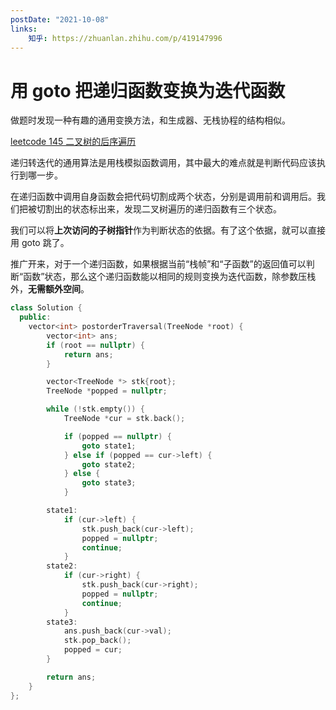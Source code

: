 ```yaml
---
postDate: "2021-10-08"
links:
    知乎: https://zhuanlan.zhihu.com/p/419147996
---
```


# 用 goto 把递归函数变换为迭代函数

做题时发现一种有趣的通用变换方法，和生成器、无栈协程的结构相似。

[leetcode 145 二叉树的后序遍历](https://leetcode-cn.com/problems/binary-tree-postorder-traversal/)

递归转迭代的通用算法是用栈模拟函数调用，其中最大的难点就是判断代码应该执行到哪一步。

在递归函数中调用自身函数会把代码切割成两个状态，分别是调用前和调用后。我们把被切割出的状态标出来，发现二叉树遍历的递归函数有三个状态。

我们可以将**上次访问的子树指针**作为判断状态的依据。有了这个依据，就可以直接用 goto 跳了。

推广开来，对于一个递归函数，如果根据当前“栈帧”和“子函数”的返回值可以判断“函数”状态，那么这个递归函数能以相同的规则变换为迭代函数，除参数压栈外，**无需额外空间**。

```cpp
class Solution {
  public:
    vector<int> postorderTraversal(TreeNode *root) {
        vector<int> ans;
        if (root == nullptr) {
            return ans;
        }

        vector<TreeNode *> stk{root};
        TreeNode *popped = nullptr;

        while (!stk.empty()) {
            TreeNode *cur = stk.back();

            if (popped == nullptr) {
                goto state1;
            } else if (popped == cur->left) {
                goto state2;
            } else {
                goto state3;
            }

        state1:
            if (cur->left) {
                stk.push_back(cur->left);
                popped = nullptr;
                continue;
            }
        state2:
            if (cur->right) {
                stk.push_back(cur->right);
                popped = nullptr;
                continue;
            }
        state3:
            ans.push_back(cur->val);
            stk.pop_back();
            popped = cur;
        }

        return ans;
    }
};
```

